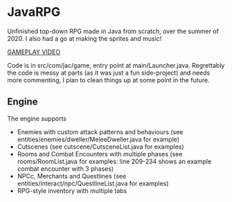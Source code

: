 # JavaRPG
Unfinished top-down RPG made in Java from scratch, over the summer of 2020.
I also had a go at making the sprites and music!

[GAMEPLAY VIDEO](https://www.youtube.com/watch?v=0yfHsKgaNKY)

Code is in src/com/jac/game, entry point at main/Launcher.java.
Regrettably the code is messy at parts (as it was just a fun side-project) and needs more commenting, I plan to clean things up at some point in the future.

## Engine
The engine supports
- Enemies with custom attack patterns and behaviours (see entities/enemies/dweller/MeleeDweller.java for example)
- Cutscenes (see cutscene/CutsceneList.java for examples)
- Rooms and Combat Encounters with multiple phases (see rooms/RoomList.java for examples: line 209-234 shows an example combat encounter with 3 phases)
- NPCc, Merchants and Questlines (see entities/interact/npc/QuestlineList.java for examples)
- RPG-style inventory with multiple tabs

